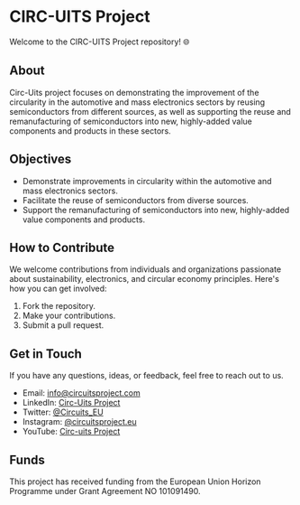 # CIRC-UITS Project

Welcome to the CIRC-UITS Project repository! 🌐

## About

Circ-Uits project focuses on demonstrating the improvement of the circularity in the automotive and mass electronics sectors by reusing semiconductors from different sources, as well as supporting the reuse and remanufacturing of semiconductors into new, highly-added value components and products in these sectors.

## Objectives

- Demonstrate improvements in circularity within the automotive and mass electronics sectors.
- Facilitate the reuse of semiconductors from diverse sources.
- Support the remanufacturing of semiconductors into new, highly-added value components and products.

## How to Contribute

We welcome contributions from individuals and organizations passionate about sustainability, electronics, and circular economy principles. Here's how you can get involved:

1. Fork the repository.
2. Make your contributions.
3. Submit a pull request.

## Get in Touch

If you have any questions, ideas, or feedback, feel free to reach out to us.

- Email: [info@circuitsproject.com](mailto:info@circuitsproject.com)
- LinkedIn: [Circ-Uits Project](https://www.linkedin.com/company/circ-uits-project/)
- Twitter: [@Circuits_EU](https://twitter.com/Circuits_eu)
- Instagram: [@circuitsproject.eu](https://www.instagram.com/circuitsproject.eu/)
- YouTube: [Circ-uits Project](https://www.youtube.com/channel/UCcMgCx882p1VcOtY5iIAKFw)

## Funds

This project has received funding from the European Union Horizon Programme under Grant Agreement NO 101091490.
